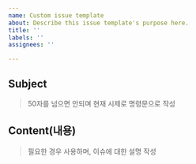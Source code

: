 ```yaml
---
name: Custom issue template
about: Describe this issue template's purpose here.
title: ''
labels: ''
assignees: ''

---
```


## Subject
> 50자를 넘으면 안되며 현재 시제로 명령문으로 작성

## Content(내용)
> 필요한 경우 사용하며, 이슈에 대한 설명 작성
